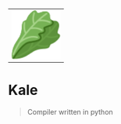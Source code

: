 <table>
  <td>
    <img src="./logo.svg" height=100 />
  </td>
</table>

# Kale
> Compiler written in python
